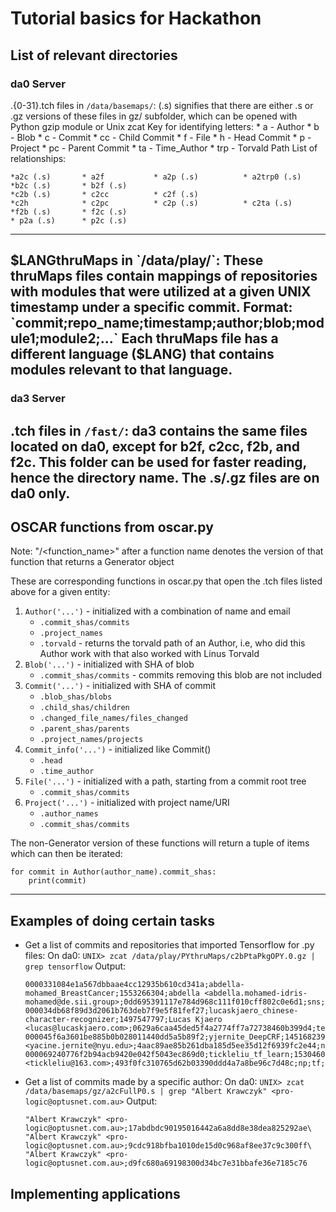 # Tutorial basics for Hackathon

## List of relevant directories
### da0 Server
<relationship>.{0-31}.tch files in `/data/basemaps/`:
(.s) signifies that there are either .s or .gz versions of these files in gz/ subfolder, which can be opened with Python gzip module or Unix zcat
Key for identifying letters:
	* a  - Author
	* b  - Blob
	* c  - Commit
	* cc - Child Commit
	* f  - File
	* h  - Head Commit
	* p  - Project
	* pc - Parent Commit
	* ta - Time_Author
	* trp - Torvald Path
List of relationships:
```
*a2c (.s)		* a2f			* a2p (.s)			* a2trp0 (.s)
*b2c (.s)		* b2f (.s)
*c2b (.s)		* c2cc			* c2f (.s)		
*c2h			* c2pc			* c2p (.s)			* c2ta (.s)
*f2b (.s)		* f2c (.s)		
* p2a (.s)		* p2c (.s)
```	
------
$LANGthruMaps in `/data/play/`:
These thruMaps files contain mappings of repositories with modules that were utilized at a given UNIX timestamp under a specific commit.
Format: `commit;repo_name;timestamp;author;blob;module1;module2;...`
Each thruMaps file has a different language ($LANG) that contains modules relevant to that language.
------
### da3 Server
.tch files in `/fast/`:
		da3 contains the same files located on da0, except for b2f, c2cc, f2b, and f2c.
		This folder can be used for faster reading, hence the directory name.
		The .s/.gz files are on da0 only.
------
## OSCAR functions from oscar.py
Note: "/<function_name>" after a function name denotes the version of that function that returns a Generator object  

These are corresponding functions in oscar.py that open the .tch files listed above for a given entity:

1. `Author('...')`  - initialized with a combination of name and email
	* `.commit_shas/commits`
	* `.project_names`
	* `.torvald` - returns the torvald path of an Author, i.e, who did this Author work
				 with that also worked with Linus Torvald
2. `Blob('...')` -  initialized with SHA of blob
	* `.commit_shas/commits` - commits removing this blob are not included
3. `Commit('...')` - initialized with SHA of commit
	* `.blob_shas/blobs`
	* `.child_shas/children`
	* `.changed_file_names/files_changed`
	* `.parent_shas/parents`
	* `.project_names/projects`
4. `Commit_info('...')` - initialized like Commit()
	* `.head`
	* `.time_author`
5. `File('...')` - initialized with a path, starting from a commit root tree
	* `.commit_shas/commits`
6. `Project('...')` - initialized with project name/URI
	* `.author_names`
	* `.commit_shas/commits`

The non-Generator version of these functions will return a tuple of items which can 
then be iterated:
```
for commit in Author(author_name).commit_shas:
	print(commit)
```
------
## Examples of doing certain tasks
* Get a list of commits and repositories that imported Tensorflow for .py files:
	On da0: `UNIX> zcat /data/play/PYthruMaps/c2bPtaPkgOPY.0.gz | grep tensorflow`
	Output: 
	```
	0000331084e1a567dbbaae4cc12935b610cd341a;abdella-mohamed_BreastCancer;1553266304;abdella <abdella.mohamed-idris-mohamed@de.sii.group>;0dd695391117e784d968c111f010cff802c0e6d1;sns;keras.models;np;random;tensorflow;os;pd;sklearn.metrics;plt;keras.layers;yaml\
	000034db68f89d3d2061b763deb7f9e5f81fef27;lucaskjaero_chinese-character-recognizer;1497547797;Lucas Kjaero <lucas@lucaskjaero.com>;0629a6caa45ded5f4a2774ff7a72738460b399d4;tensorflow;preprocessing;sklearn\
	000045f6a3601be885b0b028011440dd5a5b89f2;yjernite_DeepCRF;1451682395;yacine <yacine.jernite@nyu.edu>;4aac89ae85b261dba185d5ee35d12f6939fc2e44;nn_defs;utils;tensorflow\
	000069240776f2b94acb9420e042f5043ec869d0;tickleliu_tf_learn;1530460653;tickleliu <tickleliu@163.com>;493f0fc310765d62b03390ddd4a7a8be96c7d48c;np;tf;tensorflow
	```
* Get a list of commits made by a specific author:
	On da0: `UNIX> zcat /data/basemaps/gz/a2cFullP0.s | grep "Albert Krawczyk" <pro-logic@optusnet.com.au>` 
	Output: 
	```
	"Albert Krawczyk" <pro-logic@optusnet.com.au>;17abdbdc90195016442a6a8dd8e38dea825292ae\  
	"Albert Krawczyk" <pro-logic@optusnet.com.au>;9cdc918bfba1010de15d0c968af8ee37c9c300ff\
	"Albert Krawczyk" <pro-logic@optusnet.com.au>;d9fc680a69198300d34bc7e31bbafe36e7185c76
	```
	
## Implementing applications
